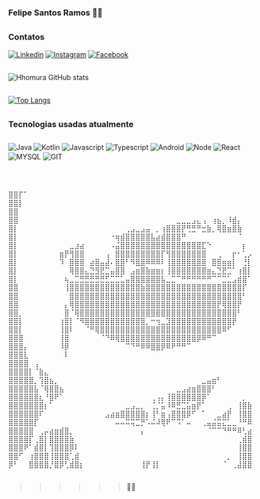 ### Felipe Santos Ramos 🧑‍💻

##

### Contatos

[![Linkedin](	https://img.shields.io/badge/LinkedIn-0077B5?style=for-the-badge&logo=linkedin&logoColor=white)](https://www.linkedin.com/in/felipe-santos-ramos-305813200/)
[![Instagram](https://img.shields.io/badge/Instagram-E4405F?style=for-the-badge&logo=instagram&logoColor=white)](https://www.instagram.com/felipe_emyy4/)
[![Facebook](https://img.shields.io/badge/Facebook-1877F2?style=for-the-badge&logo=facebook&logoColor=white)](https://www.facebook.com/profile.php?id=100008516886501)

##

![Hhomura GitHub stats](https://github-readme-stats.vercel.app/api?username=Hhomura&show_icons=true&theme=radical)

##

[![Top Langs](https://github-readme-stats.vercel.app/api/top-langs/?username=Hhomura&layout=compact)](https://github.com/Hhomura/github-readme-stats)

##

### Tecnologias usadas atualmente

<div style="display: inline-block; margin-bottom: 30px; margin-top: 10px">
  <img align="center" alt="Java" src="https://img.shields.io/badge/Java-ED8B00?style=for-the-badge&logo=openjdk&logoColor=white"/>
  <img align="center" alt="Kotlin" src="https://img.shields.io/badge/Kotlin-0095D5?&style=for-the-badge&logo=kotlin&logoColor=white"/>
  <img align="center" alt="Javascript" src="https://img.shields.io/badge/JavaScript-F7DF1E?style=for-the-badge&logo=javascript&logoColor=black"/>
  <img align="center" alt="Typescript" src="https://img.shields.io/badge/TypeScript-007ACC?style=for-the-badge&logo=typescript&logoColor=white"/>
  <img align="center" alt="Android" src="https://img.shields.io/badge/Android-1CB018?style=for-the-badge&logo=android&logoColor=white"/>
  <img align="center" alt="Node" src="https://img.shields.io/badge/Node.js-43853D?style=for-the-badge&logo=node.js&logoColor=white"/>
  <img align="center" alt="React" src="https://img.shields.io/badge/React-20232A?style=for-the-badge&logo=react&logoColor=61DAFB"/>
  <img align="center" alt="MYSQL" src="https://img.shields.io/badge/MySQL-00000F?style=for-the-badge&logo=mysql&logoColor=white"/>
  <img align="center" alt="GIT" src="https://img.shields.io/badge/GIT-E44C30?style=for-the-badge&logo=git&logoColor=white"/>
</div>

##

⣿⣿⡏⠁⠀⠀⠀⠀⠀⠀⠀⠀⠀⠀⠀⠀⠀⠀⠀⠀⠀⠀⠀⠀⠀⠀⠀⠀⠀⠀⠀⠀⠀⠀⠀⠀⠀⠀⠀⠀⠀⠀⠀⠀⠀⠀⠀⠀⠀
⣿⣿⡇⠀⠀⠀⠀⠀⠀⠀⠀⠀⠀⠀⠀⠀⠀⠀⠀⠀⠀⠀⠀⠀⠀⠀⠀⠀⠀⠀⠀⠀⠀⠀⠀⠀⠀⠀⠀⠀⠀⠀⠀⠀⠀⠀⠀⠀⠀
⣿⣿⠀⠀⠀⠀⠀⠀⠀⠀⠀⠀⠀⠀⠀⠀⠀⠀⠀⠀⠀⠀⠀⠀⠀⠀⠀⠀⠀⠀⠀⠀⠀⠀⠀⠀⠀⠀⠀⠀⠀⠀⠀⠀⠀⠀⠀⠀⠀
⣿⣿⠀⠀⠀⠀⠀⠀⠀⠀⠀⠀⠀⠀⠀⠀⠀⠀⠀⠀⠀⠀⠀⠀⠀⠀⠀⠀⠀⠀⠀⠀⠀⣀⣀⣀⣠⣄⢠⠀⢰⣦⡀⠸⣾⡄⠀⠀⠀
⣿⡇⠀⠀⠀⠀⠀⠀⠀⠀⠀⠀⠀⠀⠀⠀⠀⠀⠀⠀⠀⠀⠀⢀⣠⣀⣠⣤⠀⡀⢰⣿⣿⣿⡟⢛⣛⠛⣒⣷⡀⢿⣿⣶⣿⣷⠀⠀⠀
⣿⡇⠀⠀⠀⠀⠀⠀⠀⠀⠀⠀⠀⠀⠀⠀⠀⠀⠀⠀⠐⢶⣾⣿⣿⣿⣿⣿⣧⣴⣾⣿⣿⣿⠛⠀⠀⠀⠀⠀⠀⠀⠀⠀⠀⠈⠀⠀⠀
⣿⡇⠀⠀⠀⠀⠀⠀⠀⠀⠀⠀⣀⣰⣴⠀⠀⠀⠀⠀⠠⣬⣿⣿⣿⣿⣿⣿⣿⣿⣿⣿⣿⣿⣿⣿⣿⣿⣏⠑⠀⠀⠀⠀⠀⠀⡆⠀⠀
⣿⡇⠀⠀⠀⠀⠀⠀⠀⠀⣶⡟⢻⣿⣿⠀⠀⠀⠀⢠⠀⣿⣿⣿⣿⣿⣿⣿⣿⣿⡏⢻⣿⣿⣿⣿⣿⣿⣿⠀⠀⢀⠀⠀⡖⠂⢁⡠⠀
⣿⡇⠀⠀⠀⠀⠀⠀⠀⠀⠹⠀⣿⣿⣿⠀⣴⣿⣤⣼⠄⣿⣿⠃⠻⣿⣿⠿⠿⠿⠇⢸⣿⣿⣿⣿⣿⣿⣿⠀⣿⣿⣶⣶⡇⠀⢘⡇⠀
⣿⡇⠀⠀⠀⠀⠀⠀⠀⠀⠀⠀⢿⣿⣿⣄⣙⣻⣟⣉⣤⣿⣿⠀⣠⣶⣿⣷⣶⣶⡆⢸⣿⣿⣿⣿⣿⣿⣿⣶⣄⣙⣟⣉⠁⢰⣿⡇⠀
⣿⡇⠀⠀⠀⠀⠀⠀⠀⠀⠀⢦⣀⣉⣛⣛⣛⣛⣛⣋⣉⣉⣁⣤⣿⣿⣿⣿⣿⣿⣧⣀⣉⠉⠛⠛⠛⠛⠛⠛⠉⠉⣉⣁⣠⣾⣿⠁⠀
⣿⣿⠀⠀⠀⠀⠀⠀⠀⠀⠀⢸⣿⣿⣿⣿⣿⣿⣿⣿⣿⣿⣿⣿⣿⣿⣷⣿⣿⣿⣿⣿⣿⣿⣿⣿⣿⣿⣿⣿⣿⣿⣿⣿⣿⣿⡏⠀⠀
⣿⣿⠀⠀⠀⠀⠀⠀⠀⠀⠀⠀⣿⣿⣿⣿⣿⣿⣿⣿⣿⣿⣿⣿⣿⣿⣿⣿⣿⣿⣿⣿⣿⣿⣿⣿⣿⣿⣿⣿⣿⣿⣿⣿⣿⣿⠃⠀⠀
⣿⣿⠀⠀⠀⠀⠀⠀⠀⠀⠀⡄⢿⣿⣿⣿⣿⣿⣿⣿⣿⣿⣿⣿⣿⣿⣿⣿⣿⣿⣿⣿⣿⣿⣿⣿⣿⣿⣿⣿⣿⡟⢿⣿⣿⡟⠀⠀⠀
⣿⣿⡀⠀⠀⠀⠀⠀⠀⠀⠀⣿⠈⢿⣿⣿⣿⣿⣿⣿⣿⣿⣿⣿⣿⣿⣿⣿⣿⣿⣿⣿⣿⣿⣿⣿⣿⣿⣿⣿⣿⣿⣿⣿⣿⠃⠀⠀⠀
⣿⣿⡇⠀⠀⠀⠀⠀⠀⠀⢰⣿⡇⠈⠻⣿⣿⣿⣿⣿⣿⣿⣿⣿⣿⣿⣿⡀⠒⢲⣀⣹⣿⣿⣿⣿⣿⣿⣿⣿⣿⣿⣿⣿⡟⠀⠀⠀⠀
⣿⣿⡇⠀⠀⠀⠀⠀⠀⠀⢸⣿⠇⠀⠀⠈⠛⢿⣿⣿⣿⣿⣿⣿⣿⣿⣿⣿⣿⣿⣿⣿⣿⣿⣿⣿⣿⣿⣿⣿⣿⣿⠿⠋⠀⠀⠀⠀⠀
⣿⣿⣿⠀⠀⠀⠀⠀⠀⠀⢸⣿⠀⠀⠀⠀⠀⠀⠈⠙⠿⢿⣿⣿⣿⣿⣿⣿⣿⣿⣿⣿⣿⣿⣿⣿⣿⡿⠿⠛⠉⠀⠀⠀⠀⠀⠀⠀⠀
⣿⣿⣿⡄⠀⠀⠀⠀⠀⠀⠸⡿⠀⠀⠀⠀⠀⠀⠀⠀⠀⠀⠀⠉⠙⠛⠿⠿⣿⣿⡿⠿⠟⠛⠛⠉⠀⠀⠀⠀⠀⠀⠀⠀⠀⠀⠀⠀⠀
⣿⣿⣿⣇⠀⠀⠀⠀⠀⠀⠀⠇⠀⠀⠀⠀⠀⠀⠀⠀⠀⠀⠀⠀⠀⠀⠀⠀⠀⠀⠀⠀⠀⠀⠀⠀⠀⠀⠀⠀⠀⠀⠀⠀⠀⠀⠀⠀⠀
⣿⣿⣿⣿⠀⢠⠀⠀⠀⠀⠀⠀⠀⠀⠀⠀⠀⠀⠀⠀⠀⠀⠀⠀⠀⠀⠀⠀⠀⠀⠀⠀⠀⠀⠀⠀⠀⠀⠀⠀⠀⠀⠀⠀⠀⠀⠀⠀⠀
⣿⣿⣿⣿⡇⠈⣷⣄⠀⠀⠀⠀⠀⠀⠀⠀⠀⠀⠀⠀⠀⠀⠀⠀⠀⠀⠀⠀⠀⠀⠀⠀⠀⠀⠀⠀⠀⠀⠀⠀⠀⠀⠀⠀⠀⠀⠀⠀⠀
⣿⣿⣿⣿⣿⡀⢹⣿⣦⡀⠀⠀⠀⠀⠀⠀⠀⠀⠀⠀⠀⠀⠀⠀⠀⠀⠀⠀⠀⠀⠀⠀⠀⠀⠀⠀⠀⠀⣀⣤⣶⠃⠀⠀⠀⠀⠀⠀⠀
⣿⣿⣿⣿⣿⣧⠈⢿⣿⣿⣦⠀⠀⠀⠀⠀⠀⠀⠀⠀⠀⠀⠀⠀⠀⠀⠀⠀⠀⠀⠀⠀⠀⣀⣠⣴⣶⣿⣿⣿⠃⠀⠀⠀⠀⠀⠀⠀⠀
⣿⣿⣿⣿⣿⣿⣆⠘⣿⠟⠁⠀⠀⠀⠀⠀⠀⠀⠀⠀⠀⠀⠀⠀⠀⠀⠀⠀⢀⢠⡄⢸⣿⣿⣿⣿⣿⣿⡿⠁⠀⠀⠀⠀⠀⠀⡀⠀⠀
⣿⣿⣿⣿⣿⣿⣿⡆⠁⠀⠀⠀⠀⠀⠀⠀⠀⠀⠀⠀⠀⠀⠀⣀⣠⣀⡀⠀⢈⡈⣥⠸⠿⣛⣉⣥⣶⡟⠁⠀⠀⠀⠀⢀⠀⢸⣿⣷⠀
⣿⣿⣿⣿⣿⣿⠏⠀⠀⠀⠀⠀⠀⠀⠀⠀⠀⠀⠀⣠⣴⣶⣿⣿⣿⣿⣿⡆⢸⠃⣶⢠⣿⣿⣿⡿⠋⠀⠁⠀⠀⣀⣴⡟⠀⢸⣿⣿⠀
⣿⣿⣿⣿⣿⡏⠀⠀⠀⠀⠀⠀⠀⠀⠀⠀⠀⠀⠀⠀⠀⠤⠤⠭⢭⣉⡛⠡⠬⠼⢿⠟⠉⠩⠁⠤⠀⠀⢀⣤⣬⣭⣍⣁⣀⠘⠛⠿⠀
⣿⣿⣿⣿⣿⠀⢀⡤⣴⣶⣾⣿⡀⠀⠀⠀⠀⠀⠀⠀⠀⠀⠀⠀⠀⠀⡄⠀⠀⠀⠀⠀⠀⠀⠀⠀⠀⠀⠀⠈⠉⠉⠙⠛⠛⠿⢃⣴⠀
⣿⣿⣿⣿⡏⢀⣿⡇⣿⣿⣿⣿⣷⠀⠀⠀⠀⠀⠀⠀⠀⠀⠀⠀⠀⠀⠀⠀⠀⠀⠀⠀⠀⠀⠀⠀⠀⠀⠀⠀⠀⠀⠀⠀⠀⢀⣾⣿⠀
⣿⣿⣿⠟⠁⣾⣿⡇⢹⣿⣿⣿⡿⠇⠀⠀⠀⠀⠀⠀⠀⠀⠀⠀⠀⠀⠀⠀⠀⠀⠀⠀⠀⠀⠀⠀⠀⠀⠀⠀⠀⠀⠀⠀⠀⢸⣿⣿⠀
⣿⣿⠋⠀⢰⣿⣿⣿⢸⣿⣿⣿⢁⣾⠀⠀⠀⠀⠀⠀⠀⠀⠀⠀⠀⠀⠀⠀⠀⠀⠀⠀⠀⠀⠀⠀⠀⠀⠀⠀⠀⠀⠀⡀⠀⢸⣿⣿⠀
⡿⠃⠀⠀⣿⣿⣿⣿⡘⣿⡿⢃⣾⣿⡆⠀⠀⠀⠀⠀⠀⠀⠀⠀⠀⠀⢸⡟⢸⡇⠀⠀⠀⠀⠀⠀⠀⠀⠀⠀⠀⠀⠈⠀⢀⣼⣿⣿⠀
##
>>>>>>🎵🍃
##
